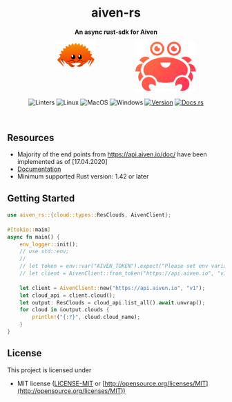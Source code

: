 <div align="center">
 <p><h1>aiven-rs</h1> </p>
  <p><strong>An async rust-sdk for Aiven</strong> </p>
<p>

<div style="display: flex; justify-content: center;">
  <a href="https://www.rust-lang.org/"><img style="width:40%;" src="assets/rust.png" alt="rust" border="0" /></a>
  <a href="https://aiven.io/"><img style="width:75%;" src="assets/aiven.png" alt="aiven" border="0" /></a>
</div>


![Linters](https://github.com/ansrivas/aiven-rs/workflows/Linters/badge.svg)
![Linux](https://github.com/ansrivas/aiven-rs/workflows/Linux/badge.svg)
![MacOS](https://github.com/ansrivas/aiven-rs/workflows/MacOS/badge.svg)
![Windows](https://github.com/ansrivas/aiven-rs/workflows/Windows/badge.svg)
[![Version](https://meritbadge.herokuapp.com/aiven_rs)](https://crates.io/crates/aiven_rs)
[![Docs.rs](https://docs.rs/aiven_rs/badge.svg)](https://docs.rs/aiven_rs)

</p>
</div>
</br>

## Resources

* Majority of the end points from https://api.aiven.io/doc/ have been implemented as of [17.04.2020]
* [Documentation](https://docs.rs/aiven-rs)
* Minimum supported Rust version: 1.42 or later

## Getting Started
```rust
use aiven_rs::{cloud::types::ResClouds, AivenClient};

#[tokio::main]
async fn main() {
	env_logger::init();
    // use std::env;
    // 
    // let token = env::var("AIVEN_TOKEN").expect("Please set env variable to read AIVEN_TOKEN");
    // let client = AivenClient::from_token("https://api.aiven.io", "v1", &token);

	let client = AivenClient::new("https://api.aiven.io", "v1");
	let cloud_api = client.cloud();
	let output: ResClouds = cloud_api.list_all().await.unwrap();
	for cloud in &output.clouds {
		println!("{:?}", cloud.cloud_name);
	}
}
```

## License

This project is licensed under

* MIT license ([LICENSE-MIT](LICENSE) or [http://opensource.org/licenses/MIT](http://opensource.org/licenses/MIT))

